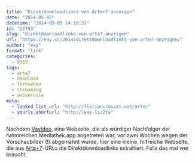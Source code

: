 ```yaml
---
title: "Direktdownloadlinks von Arte+7 anzeigen"
date: "2014-05-05"
datetime: "2014-05-05 14:19:31"
id: "27793"
slug: "direktdownloadlinks-von-arte7-anzeigen"
url: "https://eay.cc/2014/direktdownloadlinks-von-arte7-anzeigen/"
author: "eay"
format: "link"
categories:
  - 0815
tags:
  - arte7
  - download
  - fernsehen
  - streaming
  - webservice
meta:
  - linked_list_url: "http://floriancrouzat.net/arte/"
  - yourls_shorturl: "http://eay.li/2fa"
---
```


Nachdem [Vavideo](http://www.vavideo.de/), eine Webseite, die als würdiger Nachfolger der ruhmreichen Mediathek.app angetreten war, vor zwei Wochen wegen der Vorschaubilder (!) abgemahnt wurde, hier eine kleine, hilfreiche Webseite, die aus [Arte+7](http://www.arte.tv/guide/de/plus7)\-URLs die Direktdownloadlinks extrahiert. Falls das mal wer braucht.
